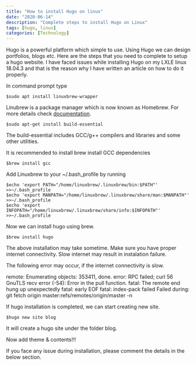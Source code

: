 ```yaml
---
title: "How to install Hugo on linux"
date: "2020-06-14"
description: "Complete steps to install Hugo on Linux"
tags: [hugo, linux]
categories: [Technology]
---
```


Hugo is a powerful platform which simple to use. Using Hugo we can design portfolios, blogs etc. Here are the steps that you need to complete to setup a hugo website. I have faced issues while installing Hugo on my LXLE linux 18.04.3 and that is the reason why I have written an article on how to do it properly.
<!--more-->

<script data-ad-client="ca-pub-9770552734505179" async src="https://pagead2.googlesyndication.com/pagead/js/adsbygoogle.js"></script>

<script data-ad-client="ca-pub-9770552734505179" async src="https://pagead2.googlesyndication.com/pagead/js/adsbygoogle.js"></script>

In command prompt type
```
$sudo apt install linuxbrew-wrapper 
```
Linubrew is a package manager which is now known as Homebrew. For more details check [documentation](https://docs.brew.sh/Homebrew-on-Linux).
```
$sudo apt-get install build-essential
```
The build-essential includes GCC/g++ compilers and libraries and some other utilities.

It is recommended to install brew install GCC dependencies
```
$brew install gcc
```

Add Linuxbrew to your ~/.bash_profile by running
```
$echo 'export PATH="/home/linuxbrew/.linuxbrew/bin:$PATH"' >>~/.bash_profile
$echo 'export MANPATH="/home/linuxbrew/.linuxbrew/share/man:$MANPATH"' >>~/.bash_profile
$echo 'export INFOPATH="/home/linuxbrew/.linuxbrew/share/info:$INFOPATH"' >>~/.bash_profile
```


Now we can install hugo using brew. 
```
$brew install hugo   
```
The above installation may take sometime. Make sure you have proper internet connectivity. Slow internet may result in instalation failure.


The following error may occur, if the internet connectivity is slow.

remote: Enumerating objects: 353411, done. 
error: RPC failed; curl 56 GnuTLS recv error (-54): Error in the pull function.
fatal: The remote end hung up unexpectedly
fatal: early EOF
fatal: index-pack failed
Failed during: git fetch origin master:refs/remotes/origin/master -n


If hugo installation is completed, we can start creating new site.
```
$hugo new site blog
```
It will create a hugo site under the folder blog.


Now add theme & contents!!!

If you face any issue during installation, please comment the details in the below section.



